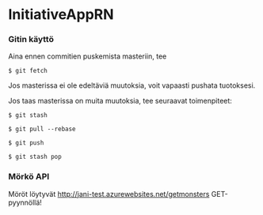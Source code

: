 # InitiativeAppRN

### Gitin käyttö
Aina ennen commitien puskemista masteriin, tee 

`$ git fetch`

Jos masterissa ei ole edeltäviä muutoksia, voit vapaasti pushata tuotoksesi.

Jos taas masterissa on muita muutoksia, tee seuraavat toimenpiteet:

`$ git stash`

`$ git pull --rebase`

`$ git push`

`$ git stash pop`

### Mörkö API

Möröt löytyvät http://jani-test.azurewebsites.net/getmonsters
GET-pyynnöllä!
